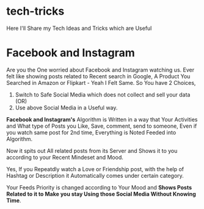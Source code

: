 # tech-tricks

Here I'll Share my Tech Ideas and Tricks which are Useful

# Facebook and Instagram

Are you the One worried about Facebook and Instagram watching us. 
Ever felt like showing posts related to Recent search in Google, A Product You Searched in Amazon or Flipkart - Yeah I Felt Same. So You have 2 Choices,

 1. Switch to Safe Social Media which does not collect and sell your data (OR)
 2. Use above Social Media in a Useful way.

**Facebook and Instagram's** Algorithm is Written in a way that Your Activities and What type of Posts you Like, Save, comment, send to someone, Even if you watch same post for 2nd time, Everything is Noted Feeded into Algorithm. 

Now it spits out All related posts from its Server and Shows it to you according to your Recent Mindeset and Mood.

Yes, If you Repeatdly watch a Love or Friendship post, with the help of Hashtag or Description it Automatically comes under certain category.

Your Feeds Priority is changed according to Your Mood and **Shows Posts Related to it to Make you stay Using those Social Media Without Knowing Time**. 
